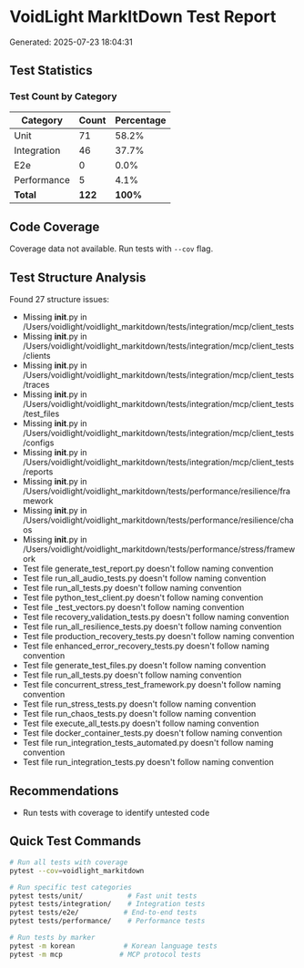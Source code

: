 # VoidLight MarkItDown Test Report

Generated: 2025-07-23 18:04:31

## Test Statistics

### Test Count by Category

| Category | Count | Percentage |
|----------|-------|------------|
| Unit | 71 | 58.2% |
| Integration | 46 | 37.7% |
| E2e | 0 | 0.0% |
| Performance | 5 | 4.1% |
| **Total** | **122** | **100%** |

## Code Coverage

Coverage data not available. Run tests with `--cov` flag.


## Test Structure Analysis

Found 27 structure issues:

- Missing __init__.py in /Users/voidlight/voidlight_markitdown/tests/integration/mcp/client_tests
- Missing __init__.py in /Users/voidlight/voidlight_markitdown/tests/integration/mcp/client_tests/clients
- Missing __init__.py in /Users/voidlight/voidlight_markitdown/tests/integration/mcp/client_tests/traces
- Missing __init__.py in /Users/voidlight/voidlight_markitdown/tests/integration/mcp/client_tests/test_files
- Missing __init__.py in /Users/voidlight/voidlight_markitdown/tests/integration/mcp/client_tests/configs
- Missing __init__.py in /Users/voidlight/voidlight_markitdown/tests/integration/mcp/client_tests/reports
- Missing __init__.py in /Users/voidlight/voidlight_markitdown/tests/performance/resilience/framework
- Missing __init__.py in /Users/voidlight/voidlight_markitdown/tests/performance/resilience/chaos
- Missing __init__.py in /Users/voidlight/voidlight_markitdown/tests/performance/stress/framework
- Test file generate_test_report.py doesn't follow naming convention
- Test file run_all_audio_tests.py doesn't follow naming convention
- Test file run_all_tests.py doesn't follow naming convention
- Test file python_test_client.py doesn't follow naming convention
- Test file _test_vectors.py doesn't follow naming convention
- Test file recovery_validation_tests.py doesn't follow naming convention
- Test file run_all_resilience_tests.py doesn't follow naming convention
- Test file production_recovery_tests.py doesn't follow naming convention
- Test file enhanced_error_recovery_tests.py doesn't follow naming convention
- Test file generate_test_files.py doesn't follow naming convention
- Test file run_all_tests.py doesn't follow naming convention
- Test file concurrent_stress_test_framework.py doesn't follow naming convention
- Test file run_stress_tests.py doesn't follow naming convention
- Test file run_chaos_tests.py doesn't follow naming convention
- Test file execute_all_tests.py doesn't follow naming convention
- Test file docker_container_tests.py doesn't follow naming convention
- Test file run_integration_tests_automated.py doesn't follow naming convention
- Test file run_integration_tests.py doesn't follow naming convention

## Recommendations

- Run tests with coverage to identify untested code

## Quick Test Commands

```bash
# Run all tests with coverage
pytest --cov=voidlight_markitdown

# Run specific test categories
pytest tests/unit/           # Fast unit tests
pytest tests/integration/    # Integration tests
pytest tests/e2e/           # End-to-end tests
pytest tests/performance/    # Performance tests

# Run tests by marker
pytest -m korean            # Korean language tests
pytest -m mcp              # MCP protocol tests
```